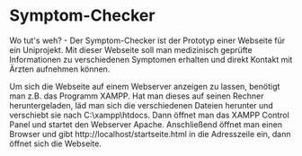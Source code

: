 # Symptom-Checker

Wo tut's weh? - Der Symptom-Checker ist der Prototyp einer Webseite für ein Uniprojekt. 
Mit dieser Webseite soll man medizinisch geprüfte Informationen zu verschiedenen Symptomen erhalten und direkt Kontakt mit Ärzten aufnehmen können.

Um sich die Webseite auf einem Webserver anzeigen zu lassen, benötigt man z.B. das Programm XAMPP. 
Hat man dieses auf seinen Rechner heruntergeladen, läd man sich die verschiedenen Dateien herunter und verschiebt sie nach C:\xampp\htdocs. 
Dann öffnet man das XAMPP Control Panel und startet den Webserver Apache. 
Anschließend öffnet man einen Browser und gibt http://localhost/startseite.html in die Adresszeile ein, dann öffnet sich die Webseite.
